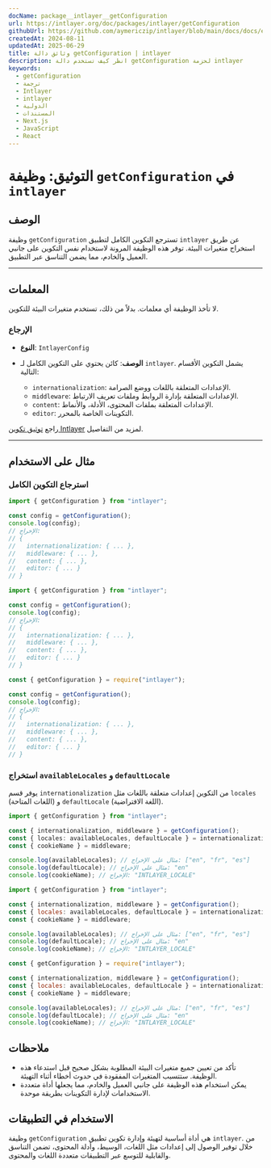 ```yaml
---
docName: package__intlayer__getConfiguration
url: https://intlayer.org/doc/packages/intlayer/getConfiguration
githubUrl: https://github.com/aymericzip/intlayer/blob/main/docs/docs/en/packages/intlayer/getConfiguration.md
createdAt: 2024-08-11
updatedAt: 2025-06-29
title: وثائق دالة getConfiguration | intlayer
description: انظر كيف تستخدم دالة getConfiguration لحزمة intlayer
keywords:
  - getConfiguration
  - ترجمة
  - Intlayer
  - intlayer
  - الدولية
  - المستندات
  - Next.js
  - JavaScript
  - React
---
```


# التوثيق: وظيفة `getConfiguration` في `intlayer`

## الوصف

وظيفة `getConfiguration` تسترجع التكوين الكامل لتطبيق `intlayer` عن طريق استخراج متغيرات البيئة. توفر هذه الوظيفة المرونة لاستخدام نفس التكوين على جانبي العميل والخادم، مما يضمن التناسق عبر التطبيق.

---

## المعلمات

لا تأخذ الوظيفة أي معلمات. بدلاً من ذلك، تستخدم متغيرات البيئة للتكوين.

### الإرجاع

- **النوع**: `IntlayerConfig`
- **الوصف**: كائن يحتوي على التكوين الكامل لـ `intlayer`. يشمل التكوين الأقسام التالية:

  - `internationalization`: الإعدادات المتعلقة باللغات ووضع الصرامة.
  - `middleware`: الإعدادات المتعلقة بإدارة الروابط وملفات تعريف الارتباط.
  - `content`: الإعدادات المتعلقة بملفات المحتوى، الأدلة، والأنماط.
  - `editor`: التكوينات الخاصة بالمحرر.

راجع [توثيق تكوين Intlayer](https://github.com/aymericzip/intlayer/blob/main/docs/docs/ar/configuration.md) لمزيد من التفاصيل.

---

## مثال على الاستخدام

### استرجاع التكوين الكامل

```typescript codeFormat="typescript"
import { getConfiguration } from "intlayer";

const config = getConfiguration();
console.log(config);
// الإخراج:
// {
//   internationalization: { ... },
//   middleware: { ... },
//   content: { ... },
//   editor: { ... }
// }
```

```javascript codeFormat="esm"
import { getConfiguration } from "intlayer";

const config = getConfiguration();
console.log(config);
// الإخراج:
// {
//   internationalization: { ... },
//   middleware: { ... },
//   content: { ... },
//   editor: { ... }
// }
```

```javascript codeFormat="commonjs"
const { getConfiguration } = require("intlayer");

const config = getConfiguration();
console.log(config);
// الإخراج:
// {
//   internationalization: { ... },
//   middleware: { ... },
//   content: { ... },
//   editor: { ... }
// }
```

### استخراج `availableLocales` و `defaultLocale`

يوفر قسم `internationalization` من التكوين إعدادات متعلقة باللغات مثل `locales` (اللغات المتاحة) و `defaultLocale` (اللغة الافتراضية).

```typescript codeFormat="typescript"
import { getConfiguration } from "intlayer";

const { internationalization, middleware } = getConfiguration();
const { locales: availableLocales, defaultLocale } = internationalization;
const { cookieName } = middleware;

console.log(availableLocales); // مثال على الإخراج: ["en", "fr", "es"]
console.log(defaultLocale); // مثال على الإخراج: "en"
console.log(cookieName); // الإخراج: "INTLAYER_LOCALE"
```

```javascript codeFormat="esm"
import { getConfiguration } from "intlayer";

const { internationalization, middleware } = getConfiguration();
const { locales: availableLocales, defaultLocale } = internationalization;
const { cookieName } = middleware;

console.log(availableLocales); // مثال على الإخراج: ["en", "fr", "es"]
console.log(defaultLocale); // مثال على الإخراج: "en"
console.log(cookieName); // الإخراج: "INTLAYER_LOCALE"
```

```javascript codeFormat="commonjs"
const { getConfiguration } = require("intlayer");

const { internationalization, middleware } = getConfiguration();
const { locales: availableLocales, defaultLocale } = internationalization;
const { cookieName } = middleware;

console.log(availableLocales); // مثال على الإخراج: ["en", "fr", "es"]
console.log(defaultLocale); // مثال على الإخراج: "en"
console.log(cookieName); // الإخراج: "INTLAYER_LOCALE"
```

## ملاحظات

- تأكد من تعيين جميع متغيرات البيئة المطلوبة بشكل صحيح قبل استدعاء هذه الوظيفة. ستتسبب المتغيرات المفقودة في حدوث أخطاء أثناء التهيئة.
- يمكن استخدام هذه الوظيفة على جانبي العميل والخادم، مما يجعلها أداة متعددة الاستخدامات لإدارة التكوينات بطريقة موحدة.

## الاستخدام في التطبيقات

وظيفة `getConfiguration` هي أداة أساسية لتهيئة وإدارة تكوين تطبيق `intlayer`. من خلال توفير الوصول إلى إعدادات مثل اللغات، الوسيط، وأدلة المحتوى، تضمن التناسق والقابلية للتوسع عبر التطبيقات متعددة اللغات والمحتوى.
